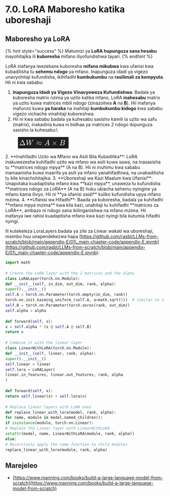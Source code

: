 # 7.0. LoRA Maboresho katika uboreshaji

## Maboresho ya LoRA

{% hint style="success" %}
Matumizi ya **LoRA hupunguza sana hesabu** inayohitajika ili **kuboresha** mifano iliyofundishwa tayari.
{% endhint %}

LoRA inafanya iwezekane kuboresha **mifano mikubwa** kwa ufanisi kwa kubadilisha tu **sehemu ndogo** ya mfano. Inapunguza idadi ya vigezo unavyohitaji kufundisha, ikihifadhi **kumbukumbu** na **rasilimali za kompyuta**. Hii ni kwa sababu:

1. **Inapunguza Idadi ya Vigezo Vinavyoweza Kufundishwa**: Badala ya kuboresha matrix nzima ya uzito katika mfano, LoRA **inahesabu** matrix ya uzito kuwa matrices mbili ndogo (zinazoitwa **A** na **B**). Hii inafanya mafunzo kuwa **ya haraka** na inahitaji **kumbukumbu kidogo** kwa sababu vigezo vichache vinahitaji kuboreshwa.
1. Hii ni kwa sababu badala ya kuhesabu sasisho kamili la uzito wa safu (matrix), inakadiria kuwa ni bidhaa ya matrices 2 ndogo ikipunguza sasisho la kuhesabu:\


<figure><img src="../../.gitbook/assets/image (9) (1).png" alt=""><figcaption></figcaption></figure>
2. **Inahifadhi Uzito wa Mfano wa Asili Bila Kubadilika**: LoRA inakuwezesha kuhifadhi uzito wa mfano wa asili kuwa sawa, na inasasisha tu **matrices ndogo mpya** (A na B). Hii ni muhimu kwa sababu inamaanisha kuwa maarifa ya asili ya mfano yanahifadhiwa, na unabadilisha tu kile kinachohitajika.
3. **Uboreshaji wa Kazi Maalum kwa Ufanisi**: Unapotaka kuadaptisha mfano kwa **kazi mpya**, unaweza tu kufundisha **matrices ndogo za LoRA** (A na B) huku ukiacha sehemu nyingine ya mfano kama ilivyo. Hii ni **ya ufanisi zaidi** kuliko kufundisha upya mfano mzima.
4. **Ufanisi wa Hifadhi**: Baada ya kuboresha, badala ya kuhifadhi **mfano mpya mzima** kwa kila kazi, unahitaji tu kuhifadhi **matrices za LoRA**, ambazo ni ndogo sana ikilinganishwa na mfano mzima. Hii inafanya iwe rahisi kuadaptisha mfano kwa kazi nyingi bila kutumia hifadhi nyingi.

Ili kutekeleza LoraLayers badala ya zile za Linear wakati wa uboreshaji, msimbo huu unapendekezwa hapa [https://github.com/rasbt/LLMs-from-scratch/blob/main/appendix-E/01\_main-chapter-code/appendix-E.ipynb](https://github.com/rasbt/LLMs-from-scratch/blob/main/appendix-E/01\_main-chapter-code/appendix-E.ipynb):
```python
import math

# Create the LoRA layer with the 2 matrices and the alpha
class LoRALayer(torch.nn.Module):
def __init__(self, in_dim, out_dim, rank, alpha):
super().__init__()
self.A = torch.nn.Parameter(torch.empty(in_dim, rank))
torch.nn.init.kaiming_uniform_(self.A, a=math.sqrt(5))  # similar to standard weight initialization
self.B = torch.nn.Parameter(torch.zeros(rank, out_dim))
self.alpha = alpha

def forward(self, x):
x = self.alpha * (x @ self.A @ self.B)
return x

# Combine it with the linear layer
class LinearWithLoRA(torch.nn.Module):
def __init__(self, linear, rank, alpha):
super().__init__()
self.linear = linear
self.lora = LoRALayer(
linear.in_features, linear.out_features, rank, alpha
)

def forward(self, x):
return self.linear(x) + self.lora(x)

# Replace linear layers with LoRA ones
def replace_linear_with_lora(model, rank, alpha):
for name, module in model.named_children():
if isinstance(module, torch.nn.Linear):
# Replace the Linear layer with LinearWithLoRA
setattr(model, name, LinearWithLoRA(module, rank, alpha))
else:
# Recursively apply the same function to child modules
replace_linear_with_lora(module, rank, alpha)
```
## Marejeleo

* [https://www.manning.com/books/build-a-large-language-model-from-scratch](https://www.manning.com/books/build-a-large-language-model-from-scratch)
